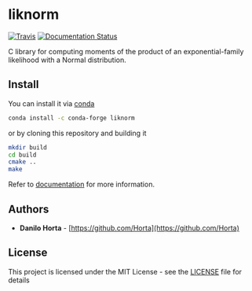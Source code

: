 # liknorm

[![Travis](https://img.shields.io/travis/glimix/liknorm.svg?style=flat-square)](https://travis-ci.org/glimix/liknorm)
[![Documentation Status](https://readthedocs.org/projects/liknorm/badge/?style=flat-square&version=latest)](http://liknorm.readthedocs.io/en/latest/?badge=latest)

C library for computing moments of the product of an
exponential-family likelihood with a Normal distribution.

## Install

You can install it via
[conda](http://conda.pydata.org/docs/index.html)

```bash
conda install -c conda-forge liknorm
```

or by cloning this repository and building it

```bash
mkdir build
cd build
cmake ..
make
```

Refer to [documentation](http://liknorm.readthedocs.io/en/latest/)
for more information.

## Authors

* **Danilo Horta** - [https://github.com/Horta](https://github.com/Horta)

## License

This project is licensed under the MIT License - see the
[LICENSE](LICENSE) file for details
